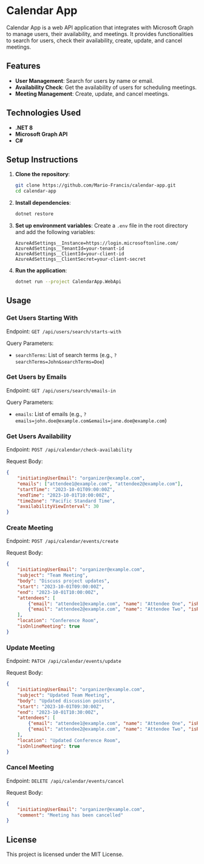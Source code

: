 # Calendar App

Calendar App is a web API application that integrates with Microsoft Graph to manage users, their availability, and meetings. It provides functionalities to search for users, check their availability, create, update, and cancel meetings.

## Features

- **User Management**: Search for users by name or email.
- **Availability Check**: Get the availability of users for scheduling meetings.
- **Meeting Management**: Create, update, and cancel meetings.

## Technologies Used

- **.NET 8**
- **Microsoft Graph API**
- **C#**

## Setup Instructions

1. **Clone the repository**:

    ```sh
    git clone https://github.com/Mario-Francis/calendar-app.git
    cd calendar-app
    ```

2. **Install dependencies**:

    ```sh
    dotnet restore
    ```

3. **Set up environment variables**:
    Create a `.env` file in the root directory and add the following variables:

    ```env
    AzureAdSettings__Instance=https://login.microsoftonline.com/
    AzureAdSettings__TenantId=your-tenant-id
    AzureAdSettings__ClientId=your-client-id
    AzureAdSettings__ClientSecret=your-client-secret
    ```

4. **Run the application**:

    ```sh
    dotnet run --project CalendarApp.WebApi
    ```

## Usage

### Get Users Starting With

Endpoint: `GET /api/users/search/starts-with`

Query Parameters:
- `searchTerms`: List of search terms (e.g., `?searchTerms=John&searchTerms=Doe`)

### Get Users by Emails

Endpoint: `GET /api/users/search/emails-in`

Query Parameters:
- `emails`: List of emails (e.g., `?emails=john.doe@example.com&emails=jane.doe@example.com`)

### Get Users Availability

Endpoint: `POST /api/calendar/check-availability`

Request Body:

```json
{
    "initiatingUserEmail": "organizer@example.com",
    "emails": ["attendee1@example.com", "attendee2@example.com"],
    "startTime": "2023-10-01T09:00:00Z",
    "endTime": "2023-10-01T10:00:00Z",
    "timeZone": "Pacific Standard Time",
    "availabilityViewInterval": 30
}
```

### Create Meeting

Endpoint: `POST /api/calendar/events/create`

Request Body:

```json
{
    "initiatingUserEmail": "organizer@example.com",
    "subject": "Team Meeting",
    "body": "Discuss project updates",
    "start": "2023-10-01T09:00:00Z",
    "end": "2023-10-01T10:00:00Z",
    "attendees": [
        {"email": "attendee1@example.com", "name": "Attendee One", "isRequired": true},
        {"email": "attendee2@example.com", "name": "Attendee Two", "isRequired": false}
    ],
    "location": "Conference Room",
    "isOnlineMeeting": true
}
```

### Update Meeting

Endpoint: `PATCH /api/calendar/events/update`

Request Body:

```json
{
    "initiatingUserEmail": "organizer@example.com",
    "subject": "Updated Team Meeting",
    "body": "Updated discussion points",
    "start": "2023-10-01T09:30:00Z",
    "end": "2023-10-01T10:30:00Z",
    "attendees": [
        {"email": "attendee1@example.com", "name": "Attendee One", "isRequired": true},
        {"email": "attendee2@example.com", "name": "Attendee Two", "isRequired": false}
    ],
    "location": "Updated Conference Room",
    "isOnlineMeeting": true
}
```

### Cancel Meeting

Endpoint: `DELETE /api/calendar/events/cancel`

Request Body:

```json
{
    "initiatingUserEmail": "organizer@example.com",
    "comment": "Meeting has been cancelled"
}
```

## License

This project is licensed under the MIT License.
